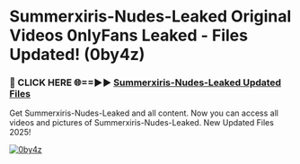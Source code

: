 # Summerxiris-Nudes-Leaked Original Videos 0nlyFans Leaked - Files Updated! (0by4z)

<h3>🔴 CLICK HERE 🌐==►► <a href="https://tinyurl.com/yc6ubb5a" rel="nofollow">Summerxiris-Nudes-Leaked Updated Files</a></h3>

Get Summerxiris-Nudes-Leaked and all content. Now you can access all videos and pictures of Summerxiris-Nudes-Leaked. New Updated Files 2025!

[![0by4z](https://i.imgur.com/7eu0CRL.gif)](https://tinyurl.com/yc6ubb5a)
